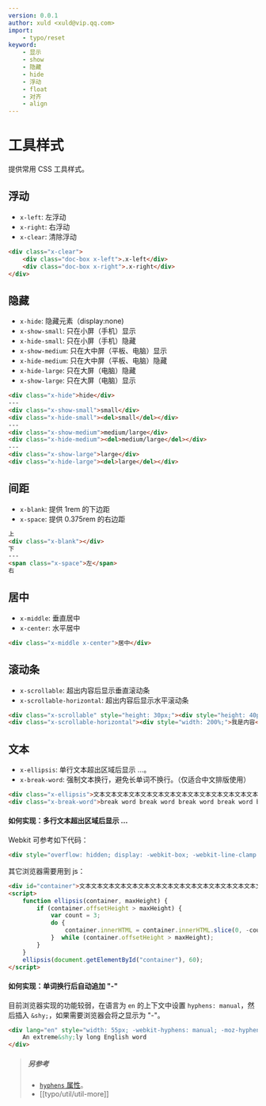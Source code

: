 ```yaml
---
version: 0.0.1
author: xuld <xuld@vip.qq.com>
import:
    - typo/reset
keyword:
    - 显示
    - show
    - 隐藏
    - hide
    - 浮动
    - float
    - 对齐
    - align
---
```

# 工具样式
提供常用 CSS 工具样式。

## 浮动
- `x-left`: 左浮动
- `x-right`: 右浮动
- `x-clear`: 清除浮动
```html demo
<div class="x-clear">
    <div class="doc-box x-left">.x-left</div>
    <div class="doc-box x-right">.x-right</div>
</div>
```

## 隐藏
- `x-hide`: 隐藏元素（display:none)
- `x-show-small`: 只在小屏（手机）显示
- `x-hide-small`: 只在小屏（手机）隐藏
- `x-show-medium`: 只在大中屏（平板、电脑）显示
- `x-hide-medium`: 只在大中屏（平板、电脑）隐藏
- `x-hide-large`: 只在大屏（电脑）隐藏
- `x-show-large`: 只在大屏（电脑）显示
```html demo
<div class="x-hide">hide</div>
---
<div class="x-show-small">small</div>
<div class="x-hide-small"><del>small</del></div>
---
<div class="x-show-medium">medium/large</div>
<div class="x-hide-medium"><del>medium/large</del></div>
---
<div class="x-show-large">large</div>
<div class="x-hide-large"><del>large</del></div>
```

## 间距
- `x-blank`: 提供 1rem 的下边距
- `x-space`: 提供 0.375rem 的右边距
```html demo
上
<div class="x-blank"></div>
下
---
<span class="x-space">左</span>
右
```

## 居中
- `x-middle`: 垂直居中
- `x-center`: 水平居中
```html demo
<div class="x-middle x-center">居中</div>
```

## 滚动条
- `x-scrollable`: 超出内容后显示垂直滚动条
- `x-scrollable-horizontal`: 超出内容后显示水平滚动条
```html demo
<div class="x-scrollable" style="height: 30px;"><div style="height: 40px;">内容内容内容内容内容内容内容</div></div>
<div class="x-scrollable-horizontal"><div style="width: 200%;">我是内容</div></div>
```

## 文本
- `x-ellipsis`: 单行文本超出区域后显示 ...。
- `x-break-word`: 强制文本换行，避免长单词不换行。（仅适合中文排版使用）
```html demo
<div class="x-ellipsis">文本文本文本文本文本文本文本文本文本文本文本文本文本文本文本文本文本文本文本文本文本文本文本文本文本文本文本文本文本文本文本文本文本文本文本</div>
<div class="x-break-word">break word break word break word break word break word break word break word break word break word break word break word break word break word break word break word break word</div>
```

#### 如何实现：多行文本超出区域后显示 ...
Webkit 可参考如下代码：
```html demo
<div style="overflow: hidden; display: -webkit-box; -webkit-line-clamp: 2; -webkit-box-orient: vertical;">文本文本文本文本文本文本文本文本文本文本文本文本文本文本文本文本文本文本文本文本文本文本文本文本文本文本文本文本文本文本文本文本文本文本文本文本文本文本文本文本文本文本文本文本文本文本文本文本文本文本文本文本文本文本文本文本文本文本文本文本文本文本文本文本文本文本文本文本文本文本文本文本文本文本文本文本文本文本文本文本文本文本文本文本文本文本文本文本文本文本文本文本文本文本文本文本文本文本文本文本文本文本文本文本文本</div>
```

其它浏览器需要用到 js：
```html demo
<div id="container">文本文本文本文本文本文本文本文本文本文本文本文本文本文本文本文本文本文本文本文本文本文本文本文本文本文本文本文本文本文本文本文本文本文本文本文本文本文本文本文本文本文本文本文本文本文本文本文本文本文本文本文本文本文本文本文本文本文本文本文本文本文本文本文本文本文本文本文本文本文本文本文本文本文本文本文本文本文本文本文本文本文本文本文本文本文本文本文本文本文本文本文本文本文本文本文本文本文本文本文本文本文本文本文本文本</div>
<script>
    function ellipsis(container, maxHeight) {
        if (container.offsetHeight > maxHeight) {
            var count = 3;
            do {
                container.innerHTML = container.innerHTML.slice(0, -count++) + "...";
            }  while (container.offsetHeight > maxHeight);
        }
    }
    ellipsis(document.getElementById("container"), 60);
</script>
```

#### 如何实现：单词换行后自动追加 "-"
目前浏览器实现的功能较弱，在语言为 `en` 的上下文中设置 `hyphens: manual`，然后插入 `&shy;`，如果需要浏览器会将之显示为 "-"。
```html demo
<div lang="en" style="width: 55px; -webkit-hyphens: manual; -moz-hyphens: manual; -ms-hyphens: manual; hyphens: manual;">
    An extreme&shy;ly long English word
</div>
```

> ##### 另参考
> - [`hyphens` 属性](https://developer.mozilla.org/en-US/docs/Web/CSS/hyphens)。
> - [[typo/util/util-more]]
